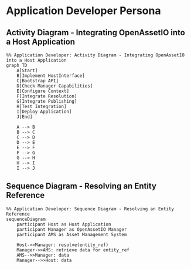 
# Application Developer Persona

## Activity Diagram - Integrating OpenAssetIO into a Host Application

```mermaid
%% Application Developer: Activity Diagram - Integrating OpenAssetIO into a Host Application
graph TD
    A[Start]
    B[Implement HostInterface]
    C[Bootstrap API]
    D[Check Manager Capabilities]
    E[Configure Context]
    F[Integrate Resolution]
    G[Integrate Publishing]
    H[Test Integration]
    I[Deploy Application]
    J[End]

    A --> B
    B --> C
    C --> D
    D --> E
    E --> F
    F --> G
    G --> H
    H --> I
    I --> J
```

## Sequence Diagram - Resolving an Entity Reference

```mermaid
%% Application Developer: Sequence Diagram - Resolving an Entity Reference
sequenceDiagram
    participant Host as Host Application
    participant Manager as OpenAssetIO Manager
    participant AMS as Asset Management System

    Host->>Manager: resolve(entity_ref)
    Manager->>AMS: retrieve data for entity_ref
    AMS-->>Manager: data
    Manager-->>Host: data
```
